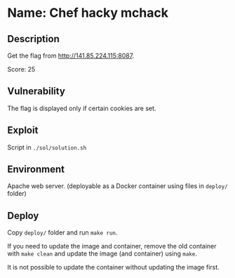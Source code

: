 # Name: Chef hacky mchack

## Description

Get the flag from http://141.85.224.115:8087.

Score: 25

## Vulnerability

The flag is displayed only if certain cookies are set.

## Exploit

Script in `./sol/solution.sh`

## Environment

Apache web server. (deployable as a Docker container using files in `deploy/` folder)

## Deploy

Copy `deploy/` folder and run `make run`.

If you need to update the image and container, remove the old container with `make clean` and update the image (and container) using `make`.

It is not possible to update the container without updating the image first.
